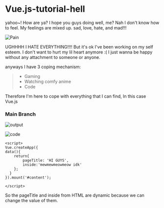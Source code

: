 # Vue.js-tutorial-hell
yahoo~! How are ya? I hope you guys doing well, me? Nah I don't know how to feel. My feelings are mixed up. sad, love, hate, and mad!!!  

![Pain](https://media.tenor.com/yM1cCQGkVTgAAAAM/k-on-yui-hirasawa.gif)

UGHHHH I HATE EVERYTHING!!!!
But it's ok I've been working on my self esteem.
I don't want to hurt my lil heart anymore :(
I just wanna be happy without any attachment to someone or anyone.

anyways I have 3 coping mechanism:
> - Gaming
> - Watching comfy anime
> - Code

Therefore I'm here to cope with everything that I can find, In this case Vue.js

### Main Branch
![output](https://media.discordapp.net/attachments/1023598916857499680/1109527203546419282/image.png?width=732&height=389)

![code](https://cdn.discordapp.com/attachments/1023598916857499680/1109528483438284930/image.png)

    <script>
    Vue.createApp({
    data(){
	    return{
		    pageTitle: 'HI GUYS',
			inside:'mewmewmeowmeow idk'
		};
	  }
    }).mount('#content');
    
    </script>

So the pageTitle and inside from HTML are dynamic because we can change the value of them.



